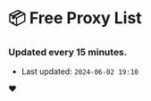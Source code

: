 # :package: Free Proxy List
### Updated every 15 minutes.

- Last updated: `2024-06-02 19:10`

:heart:
